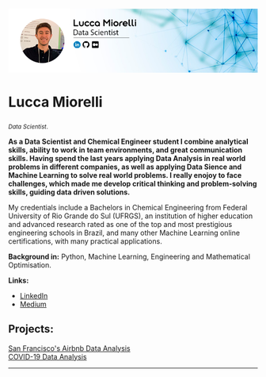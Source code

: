 <p align="center">
  <img src="lucca_github.png" >
</p>

# Lucca Miorelli
<sub>*Data Scientist*.</sub>

**As a Data Scientist and Chemical Engineer student I combine analytical skills, ability to work in team environments, and great communication skills. Having spend the last years applying Data Analysis in real world problems in different companies, as well as applying Data Sience and Machine Learning to solve real world problems. I really enojoy to face challenges, which made me develop critical thinking and problem-solving skills, guiding data driven solutions.**

My credentials include a Bachelors in Chemical Engineering from Federal University of Rio Grande do Sul (UFRGS), an institution of higher education and advanced research rated as one of the top and most prestigious engineering schools in Brazil, and many other Machine Learning online certifications, with many practical applications.

**Background in:** Python, Machine Learning, Engineering and Mathematical Optimisation.

**Links:**
* [LinkedIn](https://www.linkedin.com/in/lucca-miorelli/)
* [Medium](https://medium.com/@lucca.miorelli)


## Projects:
[San Francisco's Airbnb Data Analysis](https://github.com/lucca-miorelli/sf_airbnb/blob/0cc8fe0b756e1272384fbd118c2b441443d93064/%5Bsf_airbnb%5D_data_analysis.ipynb)<br/>
[COVID-19 Data Analysis](https://github.com/lucca-miorelli/covid_analysis/blob/main/COVID_19_Data_Analysis.ipynb)

---

